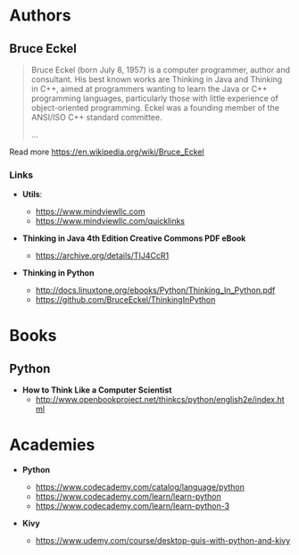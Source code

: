 # Authors

## **Bruce Eckel**

> Bruce Eckel (born July 8, 1957) is a computer programmer, author and consultant. His best known works are Thinking in Java and Thinking in C++, aimed at programmers wanting to learn the Java or C++ programming languages, particularly those with little experience of object-oriented programming. Eckel was a founding member of the ANSI/ISO C++ standard committee.
>
> ...

Read more https://en.wikipedia.org/wiki/Bruce_Eckel

### Links

* **Utils**:
    * https://www.mindviewllc.com
    * https://www.mindviewllc.com/quicklinks

* **Thinking in Java 4th Edition Creative Commons PDF eBook**
    * https://archive.org/details/TIJ4CcR1

* **Thinking in Python**
    * http://docs.linuxtone.org/ebooks/Python/Thinking_In_Python.pdf
    * https://github.com/BruceEckel/ThinkingInPython

# Books

## Python

* **How to Think Like a Computer Scientist**
    * http://www.openbookproject.net/thinkcs/python/english2e/index.html

# Academies

* **Python**
    * https://www.codecademy.com/catalog/language/python
    * https://www.codecademy.com/learn/learn-python
    * https://www.codecademy.com/learn/learn-python-3

* **Kivy**
    * https://www.udemy.com/course/desktop-guis-with-python-and-kivy
